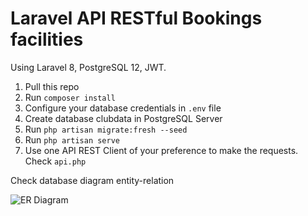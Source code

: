 # Laravel API RESTful Bookings facilities

Using Laravel 8, PostgreSQL 12, JWT.

1. Pull this repo
2. Run ```composer install```
3. Configure your database credentials in ```.env``` file
4. Create database clubdata in PostgreSQL Server
5. Run ```php artisan migrate:fresh --seed```
6. Run ```php artisan serve```
7. Use one API REST Client of your preference to make the requests. Check ```api.php```

Check database diagram entity-relation

![ER Diagram](https://raw.githubusercontent.com/josevenezuelapadron/Bookings-laravel/master/clubdata.PNG)
